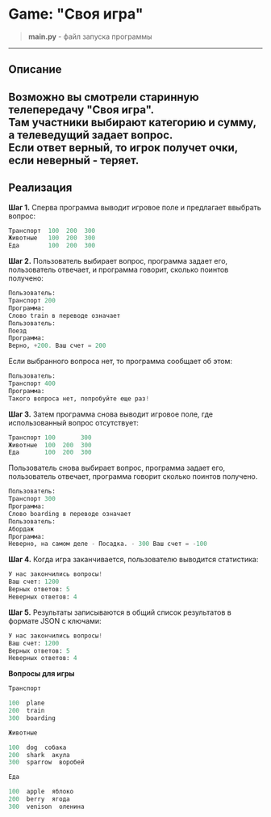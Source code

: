 # Game: "Своя игра" <br>

> **main.py** - файл запуска программы <br>

---
## Описание
Возможно вы смотрели старинную телепередачу "Своя игра". <br>
Там участники выбирают категорию и сумму, а телеведущий задает вопрос. <br>
Если ответ верный, то игрок получет очки, если неверный - теряет. <br>
---

## Реализация
**Шаг 1.** Сперва программа выводит игровое поле и предлагает ввыбрать вопрос:

```python
Транспорт  100  200  300
Животные   100  200  300
Еда        100  200  300
```

**Шаг 2.** Пользователь выбирает вопрос, программа задает его, пользователь отвечает, и программа говорит, сколько поинтов получено:

```python
Пользователь:
Транспорт 200
Программа:
Слово train в переводе означает
Пользователь:
Поезд
Программа:
Верно, +200. Ваш счет = 200
```
Если выбранного вопроса нет, то программа сообщает об этом:
```python
Пользователь:
Транспорт 400
Программа:
Такого вопроса нет, попробуйте еще раз!
```

**Шаг 3.** Затем программа снова выводит игровое поле, где использованный вопрос отсутствует:

```python
Транспорт 100       300
Животные  100  200  300
Еда       100  200  300
```
Пользователь снова выбирает вопрос, программа задает его, пользователь отвечает, программа говорит сколько поинтов получено.
```python
Пользователь:
Транспорт 300
Программа:
Слово boarding в переводе означает
Пользователь:
Абордаж
Программа:
Неверно, на самом деле - Посадка. - 300 Ваш счет = -100
```

**Шаг 4.** Когда игра заканчивается, пользователю выводится статистика:

```python
У нас закончились вопросы!
Ваш счет: 1200
Верных ответов: 5
Неверных ответов: 4
```

**Шаг 5.** Результаты записываются в общий список результатов в формате JSON с ключами:

```python
У нас закончились вопросы!
Ваш счет: 1200
Верных ответов: 5
Неверных ответов: 4
```

**Вопросы для игры**

```python
Транспорт

100  plane
200  train
300  boarding

Животные

100  dog  собака
200  shark  акула
300  sparrow  воробей

Еда

100  apple  яблоко
200  berry  ягода
300  venison  оленина
```
